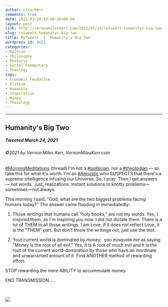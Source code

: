 ```yaml
---
author: clearkerr
comments: true
date: 2021-03-24 18:46:30+00:00
layout: post
link: http://vernonmileskerr.com/2021/03/24/retweets-humanitys-big-two/
slug: retweets-humanitys-big-two
title: ReTweets  |  Humanity's Big Two
wordpress_id: 4623
categories:
- Opinion
- Philosophy
- Rhetoric
- Social Commentary
- Theology
tags:
- Economic Feudalism
- Elitism
- Humanity
- Inspiration
- Money
- Theiology
---
```


* * *




## Humanity's Big Two




##### _Tweeted March 24, 2021_




###### ©2021 by Vernon Miles Kerr, VernonMilesKerr.com




[#MorningMeditations](https://twitter.com/hashtag/MorningMeditations?src=hashtag_click) (thread) I'm not a [#politician](https://twitter.com/hashtag/politician?src=hashtag_click), nor a [#theologian](https://twitter.com/hashtag/theologian?src=hashtag_click) — so take this for what it's worth. I'm an [#Agnostic](https://twitter.com/hashtag/Agnostic?src=hashtag_click) who SUSPECTS that there's a supreme intelligence infusing our Universe. So, I pray. Then I get answers — not words...just, realizations. Instant solutions to knotty problems—sometimes—not always. 




This morning I said, "God, what are the two biggest problems facing humans today?" The answer came flooding in immediatedly: 




1. Those writings that humans call "holy books," are not my words. Yes, I inspired them, as I'm inspiring you now. I did not dictate them. There is a lot of THEM in all those writings. I am Love, if it does not reflect Love, it is the "THEM" part. But don't throw the writings out, just use the test. 




2. Your current world is dominated by money;  you misquote me as saying "Money is the root of all evil." Yes, it is A root of much evil and it is the root of the current world-domination by those who have an inordinate and unwarranted amount of it. Find ANOTHER method of rewarding effort: 




STOP rewarding the mere ABILITY to accummulate money.




END TRANSMISSION.....




 




[![](https://vernonmileskerr.files.wordpress.com/2019/10/milky-way-arm-e1596470742145.png?w=512)](https://vernonmileskerr.files.wordpress.com/2019/10/milky-way-arm-e1596470742145.png)


